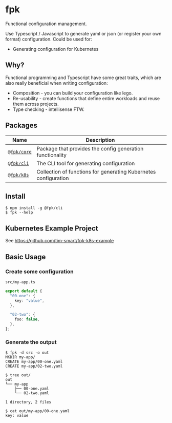 # fpk

Functional configuration management.

Use Typescript / Javascript to generate yaml or json (or register your own
format) configuration. Could be used for:

- Generating configuration for Kubernetes

## Why?

Functional programming and Typescript have some great traits, which are also
really beneficial when writing configuration:

- Composition - you can build your configuration like lego.
- Re-usability - create functions that define entire workloads and reuse them
  across projects.
- Type checking - intellisense FTW.

## Packages

| Name                         | Description                                                     |
| ---------------------------- | --------------------------------------------------------------- |
| [`@fpk/core`](packages/core) | Package that provides the config generation functionality       |
| [`@fpk/cli`](packages/cli)   | The CLI tool for generating configuration                       |
| [`@fpk/k8s`](packages/k8s)   | Collection of functions for generating Kubernetes configuration |

## Install

```
$ npm install -g @fpk/cli
$ fpk --help
```

## Kubernetes Example Project

See https://github.com/tim-smart/fpk-k8s-example

## Basic Usage

### Create some configuration

`src/my-app.ts`

```typescript
export default {
  "00-one": {
    key: "value",
  },

  "02-two": {
    foo: false,
  },
};
```

### Generate the output

```
$ fpk -d src -o out
MKDIR my-app/
CREATE my-app/00-one.yaml
CREATE my-app/02-two.yaml

$ tree out/
out
└── my-app
    ├── 00-one.yaml
    └── 02-two.yaml

1 directory, 2 files

$ cat out/my-app/00-one.yaml
key: value
```
